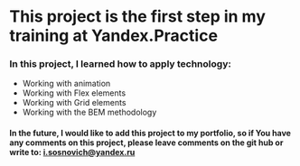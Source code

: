 # **This project is the first step in my training at Yandex.Practice**
### In this project, I learned how to apply technology:
* Working with animation
* Working with Flex elements
* Working with Grid elements
* Working with the BEM methodology

#### In the future, I would like to add this project to my portfolio, so if You have any comments on this project, please leave comments on the git hub or write to:  i.sosnovich@yandex.ru

